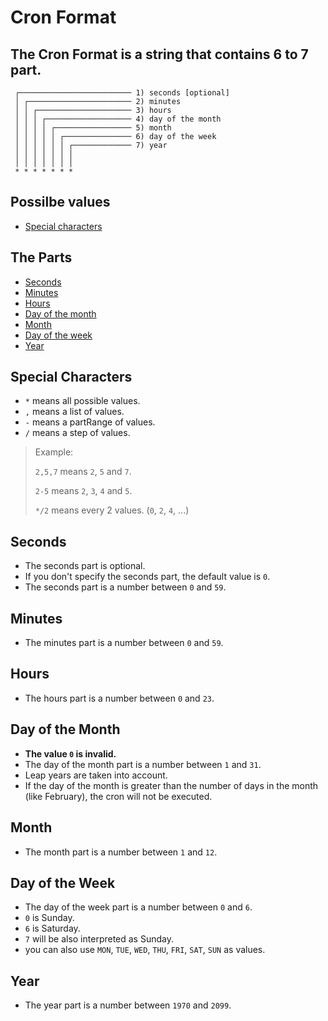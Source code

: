 # Cron Format

## The Cron Format is a string that contains 6 to 7 part.

```Text
 ┌───────────────────────── 1) seconds [optional]
 │ ┌─────────────────────── 2) minutes
 │ │ ┌───────────────────── 3) hours
 │ │ │ ┌─────────────────── 4) day of the month
 │ │ │ │ ┌───────────────── 5) month
 │ │ │ │ │ ┌─────────────── 6) day of the week
 │ │ │ │ │ │ ┌───────────── 7) year
 │ │ │ │ │ │ │
 │ │ │ │ │ │ │
 * * * * * * *
```

## Possilbe values
- [Special characters](#Special-characters)

## The Parts
- [Seconds](#Seconds)
- [Minutes](#Minutes)
- [Hours](#Hours)
- [Day of the month](#Day-of-the-month)
- [Month](#Month)
- [Day of the week](#Day-of-the-week)
- [Year](#Year)


## Special Characters
- `*` means all possible values.
- `,` means a list of values.
- `-` means a partRange of values.
- `/` means a step of values.

> Example:
>
> `2,5,7` means `2`, `5` and `7`.
>
> `2-5` means `2`, `3`, `4` and `5`.
>
> `*/2` means every 2 values. (`0`, `2`, `4`, ...)


## Seconds
- The seconds part is optional.
- If you don't specify the seconds part, the default value is `0`.
- The seconds part is a number between `0` and `59`.


## Minutes
- The minutes part is a number between `0` and `59`.

## Hours
- The hours part is a number between `0` and `23`.

## Day of the Month
- **The value `0` is invalid.**
- The day of the month part is a number between `1` and `31`.
- Leap years are taken into account.
- If the day of the month is greater than the number of days in the month (like February), the cron will not be executed.

## Month
- The month part is a number between `1` and `12`.

## Day of the Week
- The day of the week part is a number between `0` and `6`.
- `0` is Sunday.
- `6` is Saturday.
- `7` will be also interpreted as Sunday.
- you can also use `MON`, `TUE`, `WED`, `THU`, `FRI`, `SAT`, `SUN` as values.

## Year
- The year part is a number between `1970` and `2099`.
